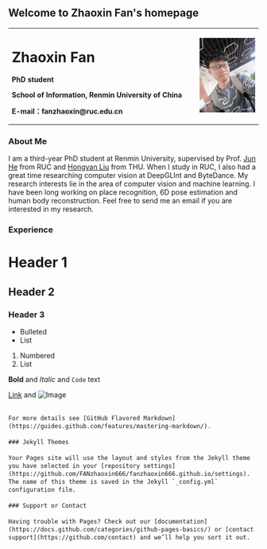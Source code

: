 ## Welcome to Zhaoxin Fan's homepage


<table border="0">
  <tr>
    <td width="75%">
      <h1>Zhaoxin Fan </h1>
      <p><b>PhD student</b></p>
      <p><b>School of Information, Renmin University of China</b></p>
      <p><b>E-mail：fanzhaoxin@ruc.edu.cn</b></p>
    </td>
    <td width="25%">
      <img src="/zhaoxinfan.jpg" width="100%">     
    </td>
  </tr>
</table>


### About Me
I am a third-year PhD student at Renmin University, supervised by Prof.  [Jun He](http://info.ruc.edu.cn/academic_professor.php?teacher_id=58) from RUC and [Hongyan Liu](http://www.sem.tsinghua.edu.cn/en/liuhy) from THU. When I study in RUC, I also had a great time researching computer vision at DeepGLInt and ByteDance. 
My research interests lie in the area of computer vision and machine learning. I have been long working on place recognition, 6D pose estimation and human body reconstruction. Feel free to send me an email if you are interested in my research.

### Experience


# Header 1
## Header 2
### Header 3

- Bulleted
- List

1. Numbered
2. List

**Bold** and _Italic_ and `Code` text

[Link](url) and ![Image](src)
```

For more details see [GitHub Flavored Markdown](https://guides.github.com/features/mastering-markdown/).

### Jekyll Themes

Your Pages site will use the layout and styles from the Jekyll theme you have selected in your [repository settings](https://github.com/FANzhaoxin666/fanzhaoxin666.github.io/settings). The name of this theme is saved in the Jekyll `_config.yml` configuration file.

### Support or Contact

Having trouble with Pages? Check out our [documentation](https://docs.github.com/categories/github-pages-basics/) or [contact support](https://github.com/contact) and we’ll help you sort it out.
